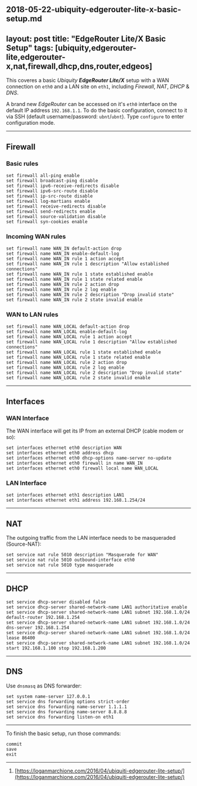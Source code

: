 2018-05-22-ubiquity-edgerouter-lite-x-basic-setup.md
---
layout: post
title: "EdgeRouter Lite/X Basic Setup"
tags: [ubiquity,edgerouter-lite,edgerouter-x,nat,firewall,dhcp,dns,router,edgeos]
---

This coveres a basic  *Ubiquity* ***EdgeRouter Lite/X*** setup with a WAN connection on `eth0` and a LAN site on `eth1`, including *Firewall*, *NAT*, *DHCP* & *DNS*.

A brand new *EdgeRouter* can be accessed on it's `eth0` interface on the default IP address `192.168.1.1`. To do the basic configuration, connect to it via SSH (default username/password: `ubnt`/`ubnt`). Type `configure` to enter configuration mode.

---

## Firewall
### Basic rules
```
set firewall all-ping enable
set firewall broadcast-ping disable
set firewall ipv6-receive-redirects disable
set firewall ipv6-src-route disable
set firewall ip-src-route disable
set firewall log-martians enable
set firewall receive-redirects disable
set firewall send-redirects enable
set firewall source-validation disable
set firewall syn-cookies enable
```

### Incoming WAN rules
```
set firewall name WAN_IN default-action drop
set firewall name WAN_IN enable-default-log
set firewall name WAN_IN rule 1 action accept
set firewall name WAN_IN rule 1 description "Allow established connections"
set firewall name WAN_IN rule 1 state established enable
set firewall name WAN_IN rule 1 state related enable
set firewall name WAN_IN rule 2 action drop
set firewall name WAN_IN rule 2 log enable
set firewall name WAN_IN rule 2 description "Drop invalid state"
set firewall name WAN_IN rule 2 state invalid enable
```

### WAN to LAN rules
```
set firewall name WAN_LOCAL default-action drop
set firewall name WAN_LOCAL enable-default-log
set firewall name WAN_LOCAL rule 1 action accept
set firewall name WAN_LOCAL rule 1 description "Allow established connections"
set firewall name WAN_LOCAL rule 1 state established enable
set firewall name WAN_LOCAL rule 1 state related enable
set firewall name WAN_LOCAL rule 2 action drop
set firewall name WAN_LOCAL rule 2 log enable
set firewall name WAN_LOCAL rule 2 description "Drop invalid state"
set firewall name WAN_LOCAL rule 2 state invalid enable
```

---

## Interfaces
### WAN Interface
The WAN interface will get its IP from an external DHCP (cable modem or so):
```
set interfaces ethernet eth0 description WAN
set interfaces ethernet eth0 address dhcp
set interfaces ethernet eth0 dhcp-options name-server no-update
set interfaces ethernet eth0 firewall in name WAN_IN
set interfaces ethernet eth0 firewall local name WAN_LOCAL
```

### LAN Interface
```
set interfaces ethernet eth1 description LAN1
set interfaces ethernet eth1 address 192.168.1.254/24
```

---

## NAT
The outgoing traffic from the LAN interface needs to be masqueraded (Source-NAT):
```
set service nat rule 5010 description "Masquerade for WAN"
set service nat rule 5010 outbound-interface eth0
set service nat rule 5010 type masquerade
```

---

## DHCP
```
set service dhcp-server disabled false
set service dhcp-server shared-network-name LAN1 authoritative enable
set service dhcp-server shared-network-name LAN1 subnet 192.168.1.0/24 default-router 192.168.1.254
set service dhcp-server shared-network-name LAN1 subnet 192.168.1.0/24 dns-server 192.168.1.254
set service dhcp-server shared-network-name LAN1 subnet 192.168.1.0/24 lease 86400
set service dhcp-server shared-network-name LAN1 subnet 192.168.1.0/24 start 192.168.1.100 stop 192.168.1.200
```

---

## DNS
Use `dnsmasq` as DNS forwarder:
```
set system name-server 127.0.0.1
set service dns forwarding options strict-order
set service dns forwarding name-server 1.1.1.1
set service dns forwarding name-server 8.8.8.8
set service dns forwarding listen-on eth1
```

---

To finish the basic setup, run those commands:

```
commit
save
exit
```

---
1. [https://loganmarchione.com/2016/04/ubiquiti-edgerouter-lite-setup/](https://loganmarchione.com/2016/04/ubiquiti-edgerouter-lite-setup/)

